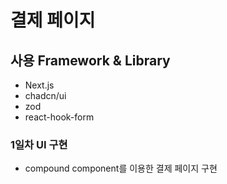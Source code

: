 # 결제 페이지

## 사용 Framework & Library
- Next.js
- chadcn/ui
- zod
- react-hook-form

### 1일차 UI 구현
- compound component를 이용한 결제 페이지 구현